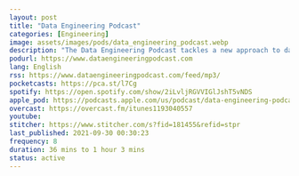 ```yaml
---
layout: post
title: "Data Engineering Podcast"
categories: [Engineering]
image: assets/images/pods/data_engineering_podcast.webp
description: "The Data Engineering Podcast tackles a new approach to data management every week. Each new episode provides useful and informative insights into the projects, platforms, and practices that data engineers, team leaders, and data scientists need to know about to learn and grow in their career.<br><br>By digging deep into the technical platforms, edge cases, and lessons learned, the host ensures that you get the most value for your time spent listening. By following along you will learn more than you thought possible about diverse and important topics in the area of scaling processing pipelines, deploying databases, maintaining your data lake, and establishing proper governance practices. Exploring data management at every scale and across diverse industries brings you the perspective that you need to excel at your job."
podurl: https://www.dataengineeringpodcast.com
lang: English
rss: https://www.dataengineeringpodcast.com/feed/mp3/
pocketcasts: https://pca.st/l7Cg
spotify: https://open.spotify.com/show/2iLvljRGVVIGlJshT5vNDS
apple_pod: https://podcasts.apple.com/us/podcast/data-engineering-podcast/id1193040557
overcast: https://overcast.fm/itunes1193040557
youtube:
stitcher: https://www.stitcher.com/s?fid=181455&refid=stpr
last_published: 2021-09-30 00:30:23
frequency: 8
duration: 36 mins to 1 hour 3 mins
status: active
---
```

